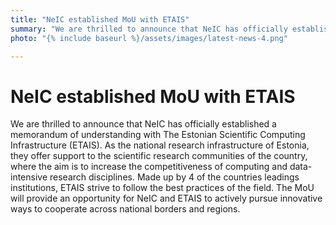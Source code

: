 ```yaml
---
title: "NeIC established MoU with ETAIS"
summary: "We are thrilled to announce that NeIC has officially established a memorandum of understanding with The Estonian Scientific Computing Infrastructure (ESTAI)"
photo: "{% include baseurl %}/assets/images/latest-news-4.png"

---
```

# NeIC established MoU with ETAIS


We are thrilled to announce that NeIC has officially established a memorandum of understanding with The Estonian Scientific Computing Infrastructure (ETAIS). As the national research infrastructure of
Estonia, they offer support to the scientific research communities of the country, where the aim is to increase the competitiveness of computing and data-intensive research disciplines.
Made up by 4 of the countries leadings institutions, ETAIS strive to follow the best practices of the field. The MoU will provide an opportunity for NeIC and
ETAIS to actively pursue innovative ways to cooperate across national borders and regions. 


